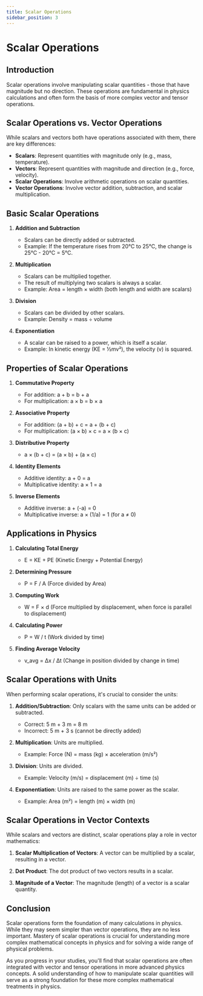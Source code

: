 ```yaml
---
title: Scalar Operations
sidebar_position: 3
---
```

# Scalar Operations

## Introduction

Scalar operations involve manipulating scalar quantities - those that have magnitude but no direction. These operations are fundamental in physics calculations and often form the basis of more complex vector and tensor operations.

## Scalar Operations vs. Vector Operations

While scalars and vectors both have operations associated with them, there are key differences:

- **Scalars**: Represent quantities with magnitude only (e.g., mass, temperature).
- **Vectors**: Represent quantities with magnitude and direction (e.g., force, velocity).
- **Scalar Operations**: Involve arithmetic operations on scalar quantities.
- **Vector Operations**: Involve vector addition, subtraction, and scalar multiplication.

## Basic Scalar Operations

1. **Addition and Subtraction**
    - Scalars can be directly added or subtracted.
    - Example: If the temperature rises from 20°C to 25°C, the change is 25°C - 20°C = 5°C.

2. **Multiplication**
    - Scalars can be multiplied together.
    - The result of multiplying two scalars is always a scalar.
    - Example: Area = length × width (both length and width are scalars)

3. **Division**
    - Scalars can be divided by other scalars.
    - Example: Density = mass ÷ volume

4. **Exponentiation**
    - A scalar can be raised to a power, which is itself a scalar.
    - Example: In kinetic energy (KE = ½mv²), the velocity (v) is squared.

## Properties of Scalar Operations

1. **Commutative Property**
    - For addition: a + b = b + a
    - For multiplication: a × b = b × a

2. **Associative Property**
    - For addition: (a + b) + c = a + (b + c)
    - For multiplication: (a × b) × c = a × (b × c)

3. **Distributive Property**
    - a × (b + c) = (a × b) + (a × c)

4. **Identity Elements**
    - Additive identity: a + 0 = a
    - Multiplicative identity: a × 1 = a

5. **Inverse Elements**
    - Additive inverse: a + (-a) = 0
    - Multiplicative inverse: a × (1/a) = 1 (for a ≠ 0)

## Applications in Physics

1. **Calculating Total Energy**
    - E = KE + PE (Kinetic Energy + Potential Energy)

2. **Determining Pressure**
    - P = F / A (Force divided by Area)

3. **Computing Work**
    - W = F × d (Force multiplied by displacement, when force is parallel to displacement)

4. **Calculating Power**
    - P = W / t (Work divided by time)

5. **Finding Average Velocity**
    - v_avg = Δx / Δt (Change in position divided by change in time)

## Scalar Operations with Units

When performing scalar operations, it's crucial to consider the units:

1. **Addition/Subtraction**: Only scalars with the same units can be added or subtracted.
    - Correct: 5 m + 3 m = 8 m
    - Incorrect: 5 m + 3 s (cannot be directly added)

2. **Multiplication**: Units are multiplied.
    - Example: Force (N) = mass (kg) × acceleration (m/s²)

3. **Division**: Units are divided.
    - Example: Velocity (m/s) = displacement (m) ÷ time (s)

4. **Exponentiation**: Units are raised to the same power as the scalar.
    - Example: Area (m²) = length (m) × width (m)

## Scalar Operations in Vector Contexts

While scalars and vectors are distinct, scalar operations play a role in vector mathematics:

1. **Scalar Multiplication of Vectors**: A vector can be multiplied by a scalar, resulting in a vector.

2. **Dot Product**: The dot product of two vectors results in a scalar.

3. **Magnitude of a Vector**: The magnitude (length) of a vector is a scalar quantity.

## Conclusion

Scalar operations form the foundation of many calculations in physics. While they may seem simpler than vector operations, they are no less important. Mastery of scalar operations is crucial for understanding more complex mathematical concepts in physics and for solving a wide range of physical problems.

As you progress in your studies, you'll find that scalar operations are often integrated with vector and tensor operations in more advanced physics concepts. A solid understanding of how to manipulate scalar quantities will serve as a strong foundation for these more complex mathematical treatments in physics.